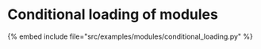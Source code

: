 # Conditional loading of modules


{% embed include file="src/examples/modules/conditional_loading.py" %}


